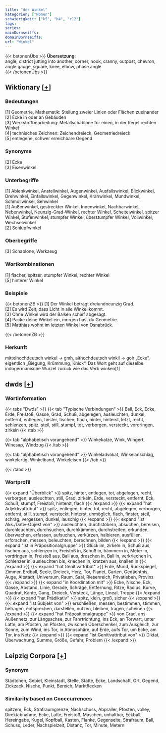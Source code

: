```yaml
---
title: "der Winkel"
kategorien: ["Nomen"]
schwierigkeit: ["k5", "h4", "r12"]
tags:
series:
mainDornseiffs:
domainDornseiffs:
url: "Winkel"
---
```


{{< betonenÜbs >}}
**Übersetzung:**  
angle, district jutting into another, corner, nook, cranny, outpost, chevron, angle gauge, square, knee, elbow, phase angle  
{{< /betonenÜbs >}}

## Wiktionary [[+](https://de.wiktionary.org/wiki/Winkel)]

### Bedeutungen
[1] Geometrie, Mathematik: Stellung zweier Linien oder Flächen zueinander  
[2] Ecke in oder an Gebäuden  
[3] Werkstoffbearbeitung: Metallschablone für einen, in der Regel rechten Winkel  
[4] technisches Zeichnen: Zeichendreieck, Geometriedreieck  
[5] entlegene, schwer erreichbare Gegend  

### Synonyme
[2] Ecke  
[3] Eisenwinkel  

### Unterbegriffe
[1] Ablenkwinkel, Anstellwinkel, Augenwinkel, Ausfallswinkel, Blickwinkel, Drehwinkel, Einfallswinkel, Gegenwinkel, Krähwinkel, Mundwinkel, Schmollwinkel, Sehwinkel  
[1] Außenwinkel, gestreckter Winkel, Innenwinkel, Nachbarwinkel, Nebenwinkel, Neunzig-Grad-Winkel, rechter Winkel, Scheitelwinkel, spitzer Winkel, Stufenwinkel, stumpfer Winkel, überstumpfer Winkel, Vollwinkel, Wechselwinkel  
[2] Schlupfwinkel  

### Oberbegriffe
[3] Schablone, Werkzeug  

### Wortkombinationen
[1] flacher, spitzer, stumpfer Winkel, rechter Winkel  
[5] hinterer Winkel  

### Beispiele
{{< betonenZB >}}
[1] Der Winkel beträgt dreiundneunzig Grad.  
[2] Es wird Zeit, dass Licht in alle Winkel kommt.  
[3] Ohne Winkel wird der Balken schief abgesägt.  
[4] Packe deine Winkel ein, morgen hast du Geometrie.  
[5] Matthias wohnt im letzten Winkel von Osnabrück.  

{{< /betonenZB >}}
### Herkunft
mittelhochdeutsch winkel → gmh, althochdeutsch winkil → goh „Ecke“, eigentlich „Biegung, Krümmung, Knick“. Das Wort geht auf dieselbe indogermanische Wurzel zurück wie das Verb winken[1]  



## dwds [[+](https://www.dwds.de/wb/Winkel)]

### Wortinformation
{{< tabs "Dwds" >}}
{{< tab "Typische Verbindungen" >}}
Ball, Eck, Ecke, Erde, Freistoß, Gasse, Grad, Schuß, abgelegen, ausleuchten, dunkel, entfernt, entlegen, finster, fischen, flach, hinter, hinterst, letzt, recht, schlenzen, spitz, steil, still, stumpf, tot, verborgen, versteckt, vordringen, zirkeln
{{< /tab >}}

{{< tab "alphabetisch vorangehend" >}}
Winkekatze, Wink, Wingert, Winesap, Windzug
{{< /tab >}}

{{< tab "alphabetisch vorangehend" >}}
Winkeladvokat, Winkelanschlag, winkelartig, Winkelband, Winkeleisen
{{< /tab >}}

{{< /tabs >}}

### Wortprofil
{{< expand "Überblick" >}} spitz, hinter, entlegen, tot, abgelegen, recht, verborgen, ausleuchten, still, Grad, zirkeln, Erde, versteckt, entfernt, Eck, Schuß, stumpf, Freistoß, hinterst, flach {{< /expand >}}
{{< expand "hat Adjektivattribut" >}} spitz, entlegen, hinter, tot, recht, abgelegen, verborgen, entfernt, still, stumpf, versteckt, hinterst, unmöglich, flach, finster, steil, schräg, vergessen, dunkel, lauschig {{< /expand >}}
{{< expand "ist Akk./Dativ-Objekt von" >}} ausleuchten, durchstöbern, absuchen, bereisen, durchleuchten, durchsuchen, durchkämmen, durchstreifen, erkunden, überwachen, erfassen, aufsuchen, verkürzen, halbieren, ausfüllen, erforschen, messen, beleuchten, berechnen, bilden {{< /expand >}}
{{< expand "ist in Präpositionalgruppe" >}} Glück im, zirkeln in, Schuß aus, fischen aus, schlenzen in, Freistoß in, Schuß in, hämmern in, Meter in, vordringen in, Freistoß aus, Ball aus, dreschen in, Ball in, verkriechen in, Schlenzer in, ausleuchten bis, kriechen in, kratzen aus, knallen in {{< /expand >}}
{{< expand "hat Genitivattribut" >}} Erde, Mund, Rückspiegel, Zimmer, Erdball, Seele, Dreieck, Herz, Tor, Planet, Garten, Gedächtnis, Auge, Altstadt, Universum, Raum, Saal, Riesenreich, Privatleben, Provinz {{< /expand >}}
{{< expand "in Koordination mit" >}} Ecke, Nische, Eck, Gasse, Abstand, Linie, Gerade, Schräge, Entfernung, Ritze, Radius, Kurve, Quadrat, Kante, Gang, Dreieck, Versteck, Länge, Lineal, Treppe {{< /expand >}}
{{< expand "hat Prädikativ" >}} spitz, klein, groß, sicher {{< /expand >}}
{{< expand "ist Subjekt von" >}} erschließen, messen, bestimmen, stimmen, betragen, entsprechen, darstellen, nutzen, bleiben, tragen, scheinen {{< /expand >}}
{{< expand "hat Präpositionalgruppe" >}} von Grad, ans Außennetz, zur Längsachse, zur Fahrtrichtung, ins Eck, an Torwart, unter Latte, am Pfosten, an Pfosten, zwischen Oberschenkel, zum Ausgleich, zur Sonne, zum Wind, ins Tor, in Atmosphäre, auf Erde, aufs Tor, um Ecke, am Tor, ins Netz {{< /expand >}}
{{< expand "ist Genitivattribut von" >}} Diktat, Überwachung, Summe, Größe, Gefahr, Problem {{< /expand >}}

## Leipzig Corpora [[+](https://corpora.uni-leipzig.de/en/res?word=Winkel&corpusId=deu_newscrawl-public_2018)]


### Synonym
Städtchen, Gebiet, Kleinstadt, Stelle, Stätte, Ecke, Landschaft, Ort, Gegend, Zickzack, Nische, Punkt, Bereich, Marktflecken


### Similarity based on Cooccurrences
spitzem, Eck, Strafraumgrenze, Nachschuss, Abpraller, Pfosten, volley, Direktabnahme, Ecke, Latte, Freistoß, Maschen, unhaltbar, Eckball, Hereingabe, Kugel, Kopfball, Kasten, Flanke, Gegenseite, Strafraum, Ball, Schuss, Leder, Nachspielzeit, Distanz, Tor, Minute, Metern

